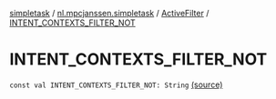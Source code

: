 [simpletask](../../index.md) / [nl.mpcjanssen.simpletask](../index.md) / [ActiveFilter](index.md) / [INTENT_CONTEXTS_FILTER_NOT](.)

# INTENT_CONTEXTS_FILTER_NOT

`const val INTENT_CONTEXTS_FILTER_NOT: String` [(source)](https://github.com/mpcjanssen/simpletask-android/blob/master/src/main/java/nl/mpcjanssen/simpletask/ActiveFilter.kt#L329)